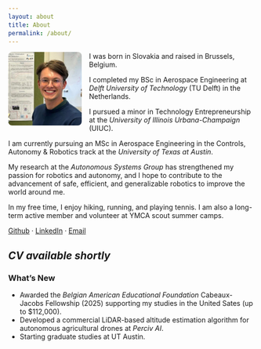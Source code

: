 ```yaml
---
layout: about
title: About
permalink: /about/
---
```


<img src="/assets/michal.jpg" alt="Profile Picture" width="150" align="left" style="margin-right:15px; border-radius:8px;"/>

I was born in Slovakia and raised in Brussels, Belgium.

I completed my BSc in Aerospace Engineering at *Delft University of Technology* (TU Delft) in the Netherlands.

I pursued a minor in Technology Entrepreneurship at the *University of Illinois Urbana-Champaign* (UIUC).

I am currently pursuing an MSc in Aerospace Engineering in the Controls, Autonomy & Robotics track at the *University of Texas at Austin*.

My research at the *Autonomous Systems Group* has strengthened my passion for robotics and autonomy, and I hope to contribute to the advancement of safe, efficient, and generalizable robotics to improve the world around me.

In my free time, I enjoy hiking, running, and playing tennis. I am also a long-term active member and volunteer at YMCA scout summer camps.

[Github](https://github.com/mpodolinsky) · [LinkedIn](https://www.linkedin.com/in/michal-p-podolinsky/) · [Email](mailto:michal.p.podolinsky@gmail.com)

*CV available shortly*
---

### What’s New
- Awarded the *Belgian American Educational Foundation* Cabeaux-Jacobs Fellowship (2025) supporting my studies in the United Sates (up to $112,000).  
- Developed a commercial LiDAR-based altitude estimation algorithm for autonomous agricultural drones at *Perciv AI*.
- Starting graduate studies at UT Austin.
